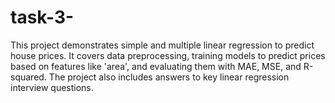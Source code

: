# task-3-
This project demonstrates simple and multiple linear regression to predict house prices.  It covers data preprocessing, training models to predict prices based on features like 'area', and evaluating them with MAE, MSE, and R-squared. The project also includes answers to key linear regression interview questions.
